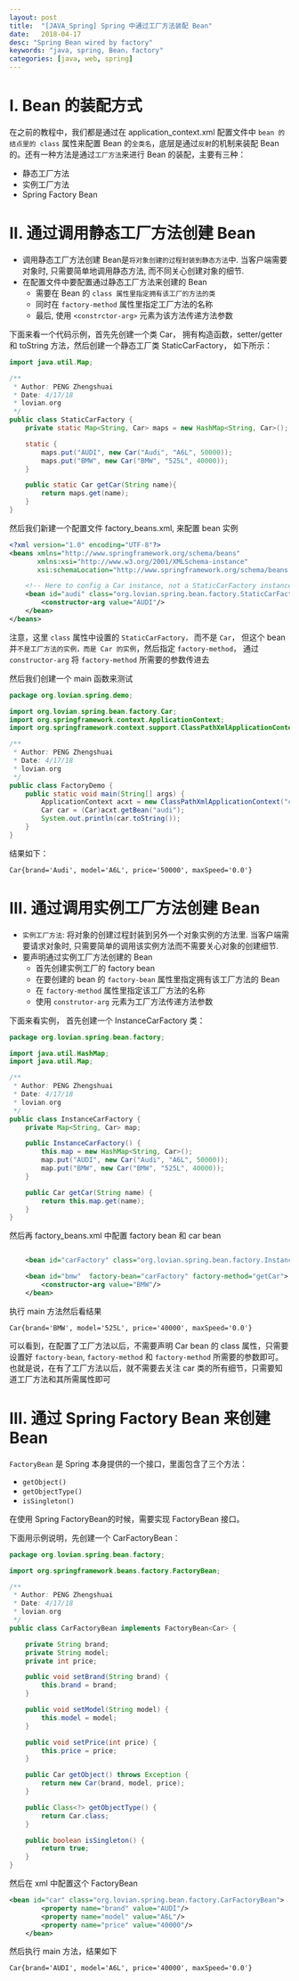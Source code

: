 ```yaml
---
layout: post
title:  "[JAVA_Spring] Spring 中通过工厂方法装配 Bean"
date:   2018-04-17
desc: "Spring Bean wired by factory"
keywords: "java, spring, Bean，factory"
categories: [java, web, spring]
---
```


# I. Bean 的装配方式

在之前的教程中，我们都是通过在 application_context.xml 配置文件中 ```bean 的结点里的 class``` 属性来配置 Bean 的```全类名```，底层是通过```反射```的机制来装配 Bean 的。还有一种方法是通过```工厂方法```来进行 Bean 的装配，主要有三种：

-   静态工厂方法
-   实例工厂方法
-   Spring Factory Bean

# II. 通过调用静态工厂方法创建 Bean

-   调用静态工厂方法创建 Bean是```将对象创建的过程封装到静态方法```中. 当客户端需要对象时, 只需要简单地调用静态方法, 而不同关心创建对象的细节.
-   在配置文件中要配置通过静态工厂方法来创建的 Bean
    -   需要在 Bean 的 ```class 属性里指定拥有该工厂的方法的类```
    -   同时在 ```factory-method``` 属性里指定工厂方法的名称
    -   最后, 使用 ```<constrctor-arg>``` 元素为该方法传递方法参数

下面来看一个代码示例，首先先创建一个类 Car， 拥有构造函数，setter/getter 和 toString 方法，然后创建一个静态工厂类 StaticCarFactory， 如下所示：

```java
import java.util.Map;

/**
 * Author: PENG Zhengshuai
 * Date: 4/17/18
 * lovian.org
 */
public class StaticCarFactory {
    private static Map<String, Car> maps = new HashMap<String, Car>();

    static {
        maps.put("AUDI", new Car("Audi", "A6L", 50000));
        maps.put("BMW", new Car("BMW", "525L", 40000));
    }

    public static Car getCar(String name){
        return maps.get(name);
    }
}
```

然后我们新建一个配置文件 factory_beans.xml, 来配置 bean 实例

```xml
<?xml version="1.0" encoding="UTF-8"?>
<beans xmlns="http://www.springframework.org/schema/beans"
       xmlns:xsi="http://www.w3.org/2001/XMLSchema-instance"
       xsi:schemaLocation="http://www.springframework.org/schema/beans http://www.springframework.org/schema/beans/spring-beans.xsd">

    <!-- Here to config a Car instance, not a StaticCarFactory instance -->
    <bean id="audi" class="org.lovian.spring.bean.factory.StaticCarFactory" factory-method="getCar">
        <constructor-arg value="AUDI"/>
    </bean>
</beans>
```

注意，这里 ```class``` 属性中设置的 ```StaticCarFactory，``` 而不是 ```Car```， 但这个 bean 并```不是工厂方法的实例，而是 Car 的实例```，然后指定 ```factory-method```， 通过 ```constructor-arg``` 将 ```factory-method``` 所需要的参数传进去

然后我们创建一个 main 函数来测试

```java
package org.lovian.spring.demo;

import org.lovian.spring.bean.factory.Car;
import org.springframework.context.ApplicationContext;
import org.springframework.context.support.ClassPathXmlApplicationContext;

/**
 * Author: PENG Zhengshuai
 * Date: 4/17/18
 * lovian.org
 */
public class FactoryDemo {
    public static void main(String[] args) {
        ApplicationContext acxt = new ClassPathXmlApplicationContext("config/factory_beans.xml");
        Car car = (Car)acxt.getBean("audi");
        System.out.println(car.toString());
    }
}
```

结果如下：

```
Car{brand='Audi', model='A6L', price='50000', maxSpeed='0.0'}
```

# III. 通过调用实例工厂方法创建 Bean

-   ```实例工厂方法```: 将对象的创建过程封装到另外一个对象实例的方法里. 当客户端需要请求对象时, 只需要简单的调用该实例方法而不需要关心对象的创建细节.
-   要声明通过实例工厂方法创建的 Bean
    -   首先创建实例工厂的 factory bean   
    -   在要创建的 bean 的 ```factory-bean``` 属性里指定拥有该工厂方法的 Bean
    -   在 ```factory-method``` 属性里指定该工厂方法的名称
    -   使用 ```construtor-arg``` 元素为工厂方法传递方法参数

下面来看实例， 首先创建一个 InstanceCarFactory 类：

```java
package org.lovian.spring.bean.factory;

import java.util.HashMap;
import java.util.Map;

/**
 * Author: PENG Zhengshuai
 * Date: 4/17/18
 * lovian.org
 */
public class InstanceCarFactory {
    private Map<String, Car> map;

    public InstanceCarFactory() {
        this.map = new HashMap<String, Car>();
        map.put("AUDI", new Car("Audi", "A6L", 50000));
        map.put("BMW", new Car("BMW", "525L", 40000));
    }

    public Car getCar(String name) {
        return this.map.get(name);
    }
}
```

然后再 factory_beans.xml 中配置 factory bean 和 car bean

```xml

    <bean id="carFactory" class="org.lovian.spring.bean.factory.InstanceCarFactory"/>

    <bean id="bmw"  factory-bean="carFactory" factory-method="getCar">
        <constructor-arg value="BMW"/>
    </bean>
```
执行 main 方法然后看结果

```
Car{brand='BMW', model='525L', price='40000', maxSpeed='0.0'}
```

可以看到，在配置了工厂方法以后，不需要声明 Car bean 的 class 属性，只需要设置好 ```factory-bean```, ```factory-method``` 和 ```factory-method``` 所需要的参数即可。也就是说，在有了工厂方法以后，就不需要去关注 car 类的所有细节，只需要知道工厂方法和其所需属性即可

# III. 通过 Spring Factory Bean 来创建 Bean

```FactoryBean``` 是 Spring 本身提供的一个接口，里面包含了三个方法：

-   ```getObject()```
-   ```getObjectType()```
-   ```isSingleton()```

在使用 Spring FactoryBean的时候，需要实现 FactoryBean 接口。

下面用示例说明，先创建一个 CarFactoryBean：

```java
package org.lovian.spring.bean.factory;

import org.springframework.beans.factory.FactoryBean;

/**
 * Author: PENG Zhengshuai
 * Date: 4/17/18
 * lovian.org
 */
public class CarFactoryBean implements FactoryBean<Car> {

    private String brand;
    private String model;
    private int price;

    public void setBrand(String brand) {
        this.brand = brand;
    }

    public void setModel(String model) {
        this.model = model;
    }

    public void setPrice(int price) {
        this.price = price;
    }

    public Car getObject() throws Exception {
        return new Car(brand, model, price);
    }

    public Class<?> getObjectType() {
        return Car.class;
    }

    public boolean isSingleton() {
        return true;
    }
}

```

然后在 xml 中配置这个 FactoryBean

```xml
<bean id="car" class="org.lovian.spring.bean.factory.CarFactoryBean">
        <property name="brand" value="AUDI"/>
        <property name="model" value="A6L"/>
        <property name="price" value="40000"/>
    </bean>
```

然后执行 main 方法，结果如下

```
Car{brand='AUDI', model='A6L', price='40000', maxSpeed='0.0'}
```
